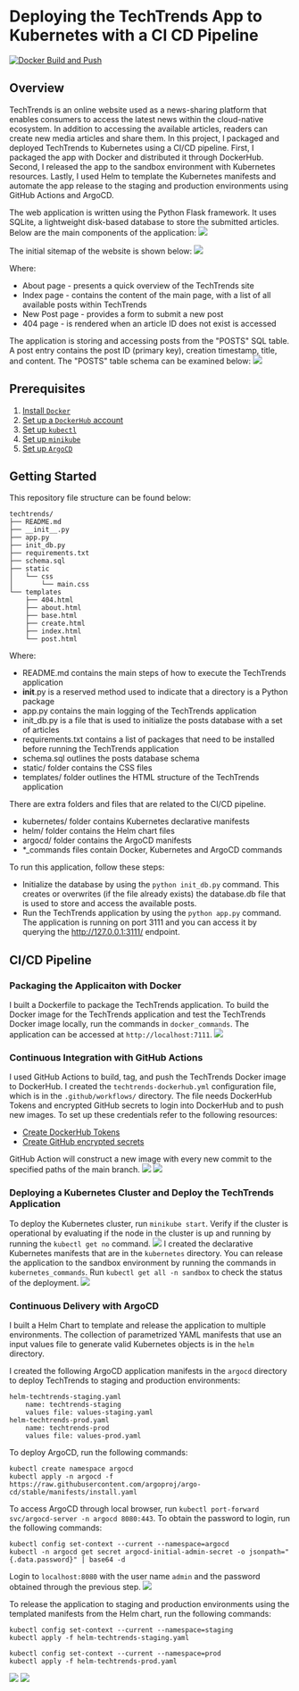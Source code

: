 # Deploying the TechTrends App to Kubernetes with a CI CD Pipeline

[![Docker Build and Push](https://github.com/iDataist/TechTrends/actions/workflows/techtrends-dockerhub.yml/badge.svg)](https://github.com/iDataist/TechTrends/actions/workflows/techtrends-dockerhub.yml)

## Overview
TechTrends is an online website used as a news-sharing platform that enables consumers to access the latest news within the cloud-native ecosystem. In addition to accessing the available articles, readers can create new media articles and share them. In this project, I packaged and deployed TechTrends to Kubernetes using a CI/CD pipeline. First, I packaged the app with Docker and distributed it through DockerHub. Second, I released the app to the sandbox environment with Kubernetes resources. Lastly, I used Helm to template the Kubernetes manifests and automate the app release to the staging and production environments using GitHub Actions and ArgoCD. 

The web application is written using the Python Flask framework. It uses SQLite, a lightweight disk-based database to store the submitted articles. Below are the main components of the application:
![](screenshots/webapp_components.png)

The initial sitemap of the website is shown below:
![](screenshots/techtrends_sitemap.png)

Where:

- About page - presents a quick overview of the TechTrends site
- Index page - contains the content of the main page, with a list of all available posts within TechTrends
- New Post page - provides a form to submit a new post
- 404 page - is rendered when an article ID does not exist is accessed

The application is storing and accessing posts from the "POSTS" SQL table. A post entry contains the post ID (primary key), creation timestamp, title, and content. The "POSTS" table schema can be examined below:
![](screenshots/posts_table_schema.png)

## Prerequisites
1. [Install `Docker`](https://docs.docker.com/get-docker/)
2. [Set up a `DockerHub` account](https://hub.docker.com/)
3. [Set up `kubectl`](https://rancher.com/docs/rancher/v2.x/en/cluster-admin/cluster-access/kubectl/)
4. [Set up `minikube`](https://minikube.sigs.k8s.io/docs/start/)
5. [Set up `ArgoCD`](https://argoproj.github.io/argo-cd/getting_started/#1-install-argo-cd)

## Getting Started
This repository file structure can be found below:
```
techtrends/
├── README.md
├── __init__.py
├── app.py
├── init_db.py
├── requirements.txt
├── schema.sql
├── static
│   └── css
│       └── main.css
└── templates
    ├── 404.html
    ├── about.html
    ├── base.html
    ├── create.html
    ├── index.html
    └── post.html
```
Where:

- README.md contains the main steps of how to execute the TechTrends application
- __init__.py is a reserved method used to indicate that a directory is a Python package
- app.py contains the main logging of the TechTrends application
- init_db.py is a file that is used to initialize the posts database with a set of articles
- requirements.txt contains a list of packages that need to be installed before running the TechTrends application
- schema.sql outlines the posts database schema
- static/ folder contains the CSS files
- templates/ folder outlines the HTML structure of the TechTrends application

There are extra folders and files that are related to the CI/CD pipeline.

- kubernetes/ folder contains Kubernetes declarative manifests
- helm/ folder contains the Helm chart files
- argocd/ folder contains the ArgoCD manifests
- *_commands files contain Docker, Kubernetes and ArgoCD commands 

To run this application, follow these steps:

- Initialize the database by using the `python init_db.py` command. This creates or overwrites (if the file already exists) the database.db file that is used to store and access the available posts.
- Run the TechTrends application by using the `python app.py` command. The application is running on port 3111 and you can access it by querying the http://127.0.0.1:3111/ endpoint.

## CI/CD Pipeline
### Packaging the Applicaiton with Docker
I built a Dockerfile to package the TechTrends application. To build the Docker image for the TechTrends application and test the TechTrends Docker image locally, run the commands in `docker_commands`. The application can be accessed at `http://localhost:7111`.
![](screenshots/docker-run-local.png)

### Continuous Integration with GitHub Actions
I used GitHub Actions to build, tag, and push the TechTrends Docker image to DockerHub. I created the `techtrends-dockerhub.yml` configuration file, which is in the `.github/workflows/` directory. The file needs DockerHub Tokens and encrypted GitHub secrets to login into DockerHub and to push new images. To set up these credentials refer to the following resources:
- [Create DockerHub Tokens](https://www.docker.com/blog/docker-hub-new-personal-access-tokens/)
- [Create GitHub encrypted secrets](https://docs.github.com/en/actions/reference/encrypted-secrets)

GitHub Action will construct a new image with every new commit to the specified paths of the main branch. 
![](screenshots/ci-github-actions.png)
![](screenshots/ci-dockerhub.png)
### Deploying a Kubernetes Cluster and Deploy the TechTrends Application
To deploy the Kubernetes cluster, run `minikube start`. Verify if the cluster is operational by evaluating if the node in the cluster is up and running by running the `kubectl get no` command.
![](screenshots/k8s-nodes.png)
I created the declarative Kubernetes manifests that are in the `kubernetes` directory. You can release the application to the sandbox environment by running the commands in `kubernetes_commands`. Run `kubectl get all -n sandbox` to check the status of the deployment. 
![](screenshots/kubernetes-declarative-manifests.png)
### Continuous Delivery with ArgoCD
I built a Helm Chart to template and release the application to multiple environments. The collection of parametrized YAML manifests that use an input values file to generate valid Kubernetes objects is in the `helm` directory. 

I created the following ArgoCD application manifests in the `argocd` directory to deploy TechTrends to staging and production environments:
```
helm-techtrends-staging.yaml
    name: techtrends-staging
    values file: values-staging.yaml
helm-techtrends-prod.yaml
    name: techtrends-prod
    values file: values-prod.yaml
```
To deploy ArgoCD, run the following commands:
```
kubectl create namespace argocd
kubectl apply -n argocd -f https://raw.githubusercontent.com/argoproj/argo-cd/stable/manifests/install.yaml
```
To access ArgoCD through local browser, run `kubectl port-forward svc/argocd-server -n argocd 8080:443`. To obtain the password to login, run the following commands:
```
kubectl config set-context --current --namespace=argocd
kubectl -n argocd get secret argocd-initial-admin-secret -o jsonpath="{.data.password}" | base64 -d
```
Login to `localhost:8080` with the user name `admin` and the password obtained through the previous step. 
![](screenshots/argocd-ui.png)

To release the application to staging and production environments using the templated manifests from the Helm chart, run the following commands:
```
kubectl config set-context --current --namespace=staging
kubectl apply -f helm-techtrends-staging.yaml

kubectl config set-context --current --namespace=prod
kubectl apply -f helm-techtrends-prod.yaml
```
![](screenshots/argocd-techtrends-staging.png)
![](screenshots/argocd-techtrends-prod.png)
